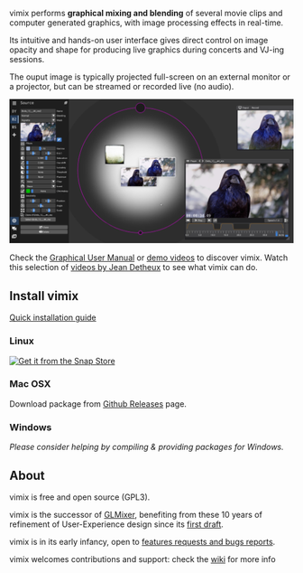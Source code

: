 vimix performs **graphical mixing and blending** of several movie clips and
computer generated graphics, with image processing effects in real-time.

Its intuitive and hands-on user interface gives direct control on image opacity and
shape for producing live graphics during concerts and VJ-ing sessions.

The ouput image is typically projected full-screen on an external
monitor or a projector, but can be streamed or recorded live (no audio).

![screenshot](vimix_0.2_beta.jpg)

Check the [Graphical User Manual](https://github.com/brunoherbelin/vimix/wiki/User-manual) or [demo videos](https://vimeo.com/vimix) to discover vimix.
Watch this selection of [videos by Jean Detheux](https://vimeo.com/showcase/7871359) to see what vimix can do.

## Install vimix

[Quick installation guide](https://github.com/brunoherbelin/vimix/wiki/Quick-Installation-Guide)

### Linux

[![Get it from the Snap Store](https://snapcraft.io/static/images/badges/en/snap-store-white.svg)](https://snapcraft.io/vimix)

### Mac OSX

Download package from [Github Releases](https://github.com/brunoherbelin/vimix/releases) page.

### Windows

*Please consider helping by compiling & providing packages for Windows.*


## About

vimix is free and open source (GPL3).

vimix is the successor of [GLMixer](https://sourceforge.net/projects/glmixer/), benefiting
from these 10 years of refinement of User-Experience design since its [first draft](https://sourceforge.net/p/glmixer/wiki/GLMixer%20History/).

vimix is in its early infancy, open to [features requests and bugs reports](https://github.com/brunoherbelin/vimix/issues).

vimix welcomes contributions and support: check the [wiki](https://github.com/brunoherbelin/vimix/wiki) for more info




[comment]: # (webpage hosted at https://brunoherbelin.github.io/vimix/)
